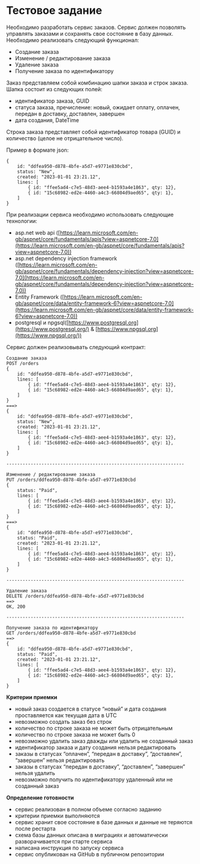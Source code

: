 ﻿# Тестовое задание

Необходимо разработать сервис заказов. Сервис должен позволять управлять заказами и сохранять свое состояние в базу данных. Необходимо реализовать следующий функционал:

- Создание заказа
- Изменение / редактирование заказа
- Удаление заказа
- Получение заказа по идентификатору

Заказ представляем собой комбинацию шапки заказа и строк заказа. Шапка состоит из следующих полей:

- идентификатор заказа, GUID
- статуса заказа, пречисление: новый, ожидает оплату, оплачен, передан в доставку, доставлен, завершен
- дата создания, DateTime

Строка заказа представляет собой идентификатор товара (GUID) и количество (целое не отрицательное число).

Пример в формате json:

```
{
	id: "ddfea950-d878-4bfe-a5d7-e9771e830cbd",
	status: "New",
	created: "2023-01-01 23:21.12",
	lines: [
		{ id: "ffee5ad4-c7e5-48d3-aee4-b1593a4e1863", qty: 12},
		{ id: "15c68982-ed2e-4460-a4c3-66804d9aed65", qty: 1},
	]
}
```
При реализации сервиса необходимо использовать следующие технологии:

- asp.net web api ([https://learn.microsoft.com/en-gb/aspnet/core/fundamentals/apis?view=aspnetcore-7.0](https://learn.microsoft.com/en-gb/aspnet/core/fundamentals/apis?view=aspnetcore-7.0))
- asp.net dependency injection framework ([https://learn.microsoft.com/en-gb/aspnet/core/fundamentals/dependency-injection?view=aspnetcore-7.0](https://learn.microsoft.com/en-gb/aspnet/core/fundamentals/dependency-injection?view=aspnetcore-7.0))
- Entity Framework ([https://learn.microsoft.com/en-gb/aspnet/core/data/entity-framework-6?view=aspnetcore-7.0](https://learn.microsoft.com/en-gb/aspnet/core/data/entity-framework-6?view=aspnetcore-7.0))
- postgresql и npgsql([https://www.postgresql.org](https://www.postgresql.org/) & [https://www.npgsql.org](https://www.npgsql.org/))

Сервис должен реализовывать следующий контракт:

```
Создание заказа
POST /orders
{
	id: "ddfea950-d878-4bfe-a5d7-e9771e830cbd",
	lines: [
		{ id: "ffee5ad4-c7e5-48d3-aee4-b1593a4e1863", qty: 12},
		{ id: "15c68982-ed2e-4460-a4c3-66804d9aed65", qty: 1},
	]
}
===>
{
	id: "ddfea950-d878-4bfe-a5d7-e9771e830cbd",
	status: "New",
	created: "2023-01-01 23:21.12",
	lines: [
		{ id: "ffee5ad4-c7e5-48d3-aee4-b1593a4e1863", qty: 12},
		{ id: "15c68982-ed2e-4460-a4c3-66804d9aed65", qty: 1},
	]
}

------------------------------------------------------------------

Изменение / редактирование заказа
PUT /orders/ddfea950-d878-4bfe-a5d7-e9771e830cbd
{
	status: "Paid",
	lines: [
		{ id: "ffee5ad4-c7e5-48d3-aee4-b1593a4e1863", qty: 12},
		{ id: "15c68982-ed2e-4460-a4c3-66804d9aed65", qty: 1},
	]
}
===>
{
	id: "ddfea950-d878-4bfe-a5d7-e9771e830cbd",
	status: "Paid",
	created: "2023-01-01 23:21.12",
	lines: [
		{ id: "ffee5ad4-c7e5-48d3-aee4-b1593a4e1863", qty: 12},
		{ id: "15c68982-ed2e-4460-a4c3-66804d9aed65", qty: 1},
	]
}

------------------------------------------------------------------

Удаление заказа
DELETE /orders/ddfea950-d878-4bfe-a5d7-e9771e830cbd
==>
OK, 200

------------------------------------------------------------------

Получение заказа по идентификатору
GET /orders/ddfea950-d878-4bfe-a5d7-e9771e830cbd
==>
{
	id: "ddfea950-d878-4bfe-a5d7-e9771e830cbd",
	status: "Paid",
	created: "2023-01-01 23:21.12",
	lines: [
		{ id: "ffee5ad4-c7e5-48d3-aee4-b1593a4e1863", qty: 12},
		{ id: "15c68982-ed2e-4460-a4c3-66804d9aed65", qty: 1},
	]
}
```

**Критерии приемки**

- новый заказ создается в статусе “новый” и дата создания проставляется как текущая дата в UTC
- невозможно создать заказ без строк
- количество по строке заказа не может быть отрицательным
- количество по строке заказа не может быть 0
- невозможно удалить заказ дважды или удалить не созданный заказ
- идентификатор заказа и дату создания нельзя редактировать
- заказы в статусах “оплачен”, “передан в доставку”, “доставлен”, “завершен” нельзя редактировать
- заказы в статусах “передан в доставку”, “доставлен”, “завершен” нельзя удалить
- невозможно получить по идентификатору удаленный или не созданный заказ

**Определение готовности**

- сервис реализован в полном объеме согласно заданию
- критерии приемки выполняются
- сервис хранит свое состояние в базе данных и данные не теряются после рестарта
- схема базы данных описана в миграциях и автоматически разворачивается при старте сервиса
- написана инструкция по запуску сервиса
- сервис опубликован на GitHub в публичном репозитории
